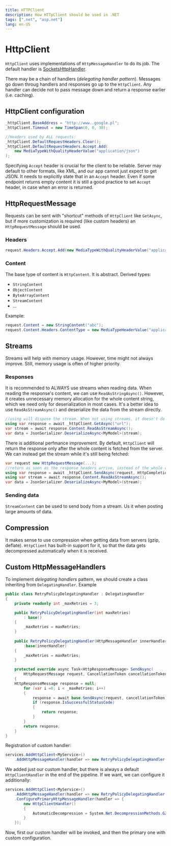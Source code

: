 ```yaml
---
title: HTTPClient
description: How HTTpClient should be used in .NET
tags: [".net", "asp.net"]
lang: en-US
---
```


# HttpClient

`HttpClient` uses implementations of `HttpMessageHandler` to do its job. The
default handler is
[SocketsHttpHandler](https://learn.microsoft.com/en-us/dotnet/api/system.net.http.socketshttphandler?view=net-8.0).

There may be a chain of handlers (*delegating handler pattern*). Messages go
down throug handlers and responses go up to the `HttpClient`. Any handler can
decide not to pass message down and return a response earlier (i.e. caching).

## HttpClient configuration

```csharp
_httpClient.BaseAddress = "http://www..google.pl";
_httpClient.Timeout = new TimeSpan(0, 0, 30);

//Headers used by ALL requests:
_httpClient.DefaultRequestHeaders.Clear();
_httpClient.DefaultRequestHeaders.Accept.Add(
    new MediaTypeWithQualityHeaderValue("application/json")
);
```

Specifying `Accept` header is crucial for the client to be reliable. Server may
default to other formats, like XML, and our app cannot just expect to get JSON.
It needs to explicitly state that in an `Accept` header. Even if some endpoint
returns empty content it is still a good practice to set `Accept` header, in
case when an error is returned.

## HttpRequestMessage

Requests can be sent with "shortcut" methods of `HttpClient` like `GetAsync`,
but if more customization is required (like custom headers) an
`HttpRequestMessage` should be used.

### Headers

```csharp
request.Headers.Accept.Add(new MediaTypeWithQualityHeaderValue("application/json"));
```

### Content

The base type of content is `HttpContent`. It is abstract. Derived types:

- `StringContent`
- `ObjectContent`
- `ByteArrayContent`
- `StreamContent`
- ...

Example:

```csharp
request.Content = new StringContent("abc");
request.Content.Headers.ContentType = new MediaTypeHeaderValue("application/json");
```

## Streams

Streams will help with memory usage. However, time might not always improve.
Still, memory usage is often of higher priority.

### Responses

It is recommended to ALWAYS use streams when reading data. When reading the
response's content, we can use `ReadAsStringAsync()`. However, it creates
unnecessary memory allocation for the whole content string, which we need only
for deserialization in most cases. It's a better idea to use
`ReadAsStreamAsync()` and deserialize the data from the stream directly.

```csharp
//using will dispose the stream. When not using streams, it doesn't do anything
using var response = await _httpClient.GetAsync("url");
var stream = await response.Content.ReadAsStreamAsync();
var data = JsonSerializer.DeserializeAsync<MyModel>(stream);
```

There is additional perfmance improvement. By default, `HttpClient` will return
the response only after the whole content is fetched from the server. We can
instead get the stream while it's still being fetched:

```csharp
var request new HttpRequestMessage(...);
//return as soon as the response headers arrive, instead of the whole content
using var response = await _httpClient.SendAsync(request, HttpCompletionOptions.ResponseHeadersRead);
using var stream = await response.Content.ReadAsStreamAsync();
var data = JsonSerializer.DeserializeAsync<MyModel>(stream);
```

### Sending data

`StreamContent` can be used to send body from a stream. Us it when posting large
amounts of data.

## Compression

It makes sense to use compression when getting data from servers (gzip,
deflate). `HttpClient` has built-in support for it, so that the data gets
decompressed automatically when it is received.

## Custom HttpMessageHandlers

To implement *delegating handlers* pattern, we should create a class inheriting
from `DelegatingHandler`. Example

```csharp
public class RetryPolicyDelegatingHandler : DelegatingHandler 
{
    private readonly int _maxRetries = 3;

    public RetryPolicyDelegatingHandler(int maxRetries)
        : base()
    {
        _maxRetries = maxRetries;
    }
    
    public RetryPolicyDelegatingHandler(HttpMessageHandler innerHandler, int maxRetries)
        :base(innerHandler)
    {
        _maxRetries = maxRetries;
    }

    protected override async Task<HttpResponseMessage> SendAsync(
        HttpRequestMessage request, CancellationToken cancellationToken)
    {
    HttpResponseMessage response = null;
        for (var i =0; i < _maxRetries; i++)
        {
            response = await base.SendAsync(request, cancellationToken);
            if (response.IsSuccessfulStatusCode)
            {
                return response;
            }
        }
        return response;
    }
}
```

Registration of custom handler:

```csharp
services.AddHttpClient<MyService>()
    .AddHttpMessageHandler(handler => new RetryPolicyDelegatingHandler(2));
```

We added just our custom handler, but there is always a default
`HttpClientHandler` in the end of the pipeline. If we want, we can configure it
additionally:

```csharp
services.AddHttpClient<MyService>()
    .AddHttpMessageHandler(handler => new RetryPolicyDelegatingHandler(2))
    .ConfigurePrimaryHttpMessageHandler(handler => {
        new HttpClientHandler()
        {
            AutomaticDecompression = System.Net.DecompressionMethods.GZip   
        }
    });
```

Now, first our custom handler will be invoked, and then the primary one with
custom configuration.

